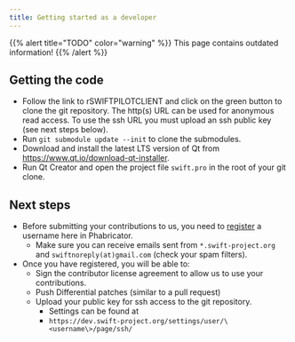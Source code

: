 ```yaml
---
title: Getting started as a developer
---
```



{{% alert title="TODO" color="warning" %}}
This page contains outdated information!
{{% /alert %}}


## Getting the code

- Follow the link to rSWIFTPILOTCLIENT and click on the green button to clone the git repository. The http(s) URL can be used for anonymous read access. To use the ssh URL you must upload an ssh public key (see next steps below).
- Run `git submodule update --init` to clone the submodules.
- Download and install the latest LTS version of Qt from <https://www.qt.io/download-qt-installer>.
- Run Qt Creator and open the project file `swift.pro` in the root of your git clone.

## Next steps

- Before submitting your contributions to us, you need to [register](https://dev.swift-project.org/auth/start/) a username here in Phabricator.
    - Make sure you can receive emails sent from `*.swift-project.org` and `swiftnoreply(at)gmail.com` (check your spam filters).
- Once you have registered, you will be able to:
    - Sign the contributor license agreement to allow us to use your contributions.
    - Push Differential patches (similar to a <i class="fab fa-github"></i> pull request)
    - Upload your public key for ssh access to the git repository.
        - Settings can be found at
        - `https://dev.swift-project.org/settings/user/\<username\>/page/ssh/`